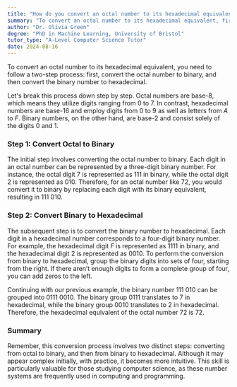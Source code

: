 ```yaml
---
title: "How do you convert an octal number to its hexadecimal equivalent?"
summary: "To convert an octal number to its hexadecimal equivalent, first convert the octal number to binary, then convert the binary to hexadecimal."
author: "Dr. Olivia Green"
degree: "PhD in Machine Learning, University of Bristol"
tutor_type: "A-Level Computer Science Tutor"
date: 2024-08-16
---
```


To convert an octal number to its hexadecimal equivalent, you need to follow a two-step process: first, convert the octal number to binary, and then convert the binary number to hexadecimal.

Let's break this process down step by step. Octal numbers are base-$8$, which means they utilize digits ranging from $0$ to $7$. In contrast, hexadecimal numbers are base-$16$ and employ digits from $0$ to $9$ as well as letters from $A$ to $F$. Binary numbers, on the other hand, are base-$2$ and consist solely of the digits $0$ and $1$.

### Step 1: Convert Octal to Binary

The initial step involves converting the octal number to binary. Each digit in an octal number can be represented by a three-digit binary number. For instance, the octal digit $7$ is represented as $111$ in binary, while the octal digit $2$ is represented as $010$. Therefore, for an octal number like $72$, you would convert it to binary by replacing each digit with its binary equivalent, resulting in $111\ 010$.

### Step 2: Convert Binary to Hexadecimal

The subsequent step is to convert the binary number to hexadecimal. Each digit in a hexadecimal number corresponds to a four-digit binary number. For example, the hexadecimal digit $F$ is represented as $1111$ in binary, and the hexadecimal digit $2$ is represented as $0010$. To perform the conversion from binary to hexadecimal, group the binary digits into sets of four, starting from the right. If there aren’t enough digits to form a complete group of four, you can add zeros to the left.

Continuing with our previous example, the binary number $111\ 010$ can be grouped into $0111\ 0010$. The binary group $0111$ translates to $7$ in hexadecimal, while the binary group $0010$ translates to $2$ in hexadecimal. Therefore, the hexadecimal equivalent of the octal number $72$ is $72$.

### Summary

Remember, this conversion process involves two distinct steps: converting from octal to binary, and then from binary to hexadecimal. Although it may appear complex initially, with practice, it becomes more intuitive. This skill is particularly valuable for those studying computer science, as these number systems are frequently used in computing and programming.
    